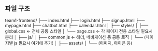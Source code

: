 
## 파일 구조
team1-frontend/
├── index.html
├── login.html
├── signup.html
├── mypage.html
├── chatbot.html
├── calendar.html
│
├── styles/
│   ├── global.css      ← 전체 공통 스타일
│   └── page.css        ← 각 페이지 전용 스타일 필요시 분리
│
├── js/
│   ├── common.js       ← 헤더, 네비게이션 등 공통 로직
│   └── (페이지별 js 필요시 여기에 추가)
│
├── assets/
│   └── (이미지, 아이콘 등)
